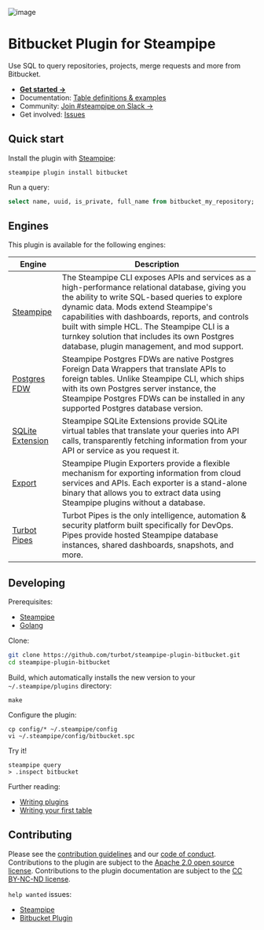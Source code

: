 ![image](https://hub.steampipe.io/images/plugins/turbot/bitbucket-social-graphic.png)

# Bitbucket Plugin for Steampipe

Use SQL to query repositories, projects, merge requests and more from Bitbucket.

- **[Get started →](https://hub.steampipe.io/plugins/turbot/bitbucket)**
- Documentation: [Table definitions & examples](https://hub.steampipe.io/plugins/turbot/bitbucket/tables)
- Community: [Join #steampipe on Slack →](https://turbot.com/community/join)
- Get involved: [Issues](https://github.com/turbot/steampipe-plugin-bitbucket/issues)

## Quick start

Install the plugin with [Steampipe](https://steampipe.io):

```shell
steampipe plugin install bitbucket
```

Run a query:

```sql
select name, uuid, is_private, full_name from bitbucket_my_repository;
```

## Engines

This plugin is available for the following engines:

| Engine        | Description
|---------------|------------------------------------------
| [Steampipe](https://steampipe.io/docs) | The Steampipe CLI exposes APIs and services as a high-performance relational database, giving you the ability to write SQL-based queries to explore dynamic data. Mods extend Steampipe's capabilities with dashboards, reports, and controls built with simple HCL. The Steampipe CLI is a turnkey solution that includes its own Postgres database, plugin management, and mod support.
| [Postgres FDW](https://steampipe.io/docs/steampipe_postgres/index) | Steampipe Postgres FDWs are native Postgres Foreign Data Wrappers that translate APIs to foreign tables. Unlike Steampipe CLI, which ships with its own Postgres server instance, the Steampipe Postgres FDWs can be installed in any supported Postgres database version.
| [SQLite Extension](https://steampipe.io/docs//steampipe_sqlite/index) | Steampipe SQLite Extensions provide SQLite virtual tables that translate your queries into API calls, transparently fetching information from your API or service as you request it.
| [Export](https://steampipe.io/docs/steampipe_export/index) | Steampipe Plugin Exporters provide a flexible mechanism for exporting information from cloud services and APIs. Each exporter is a stand-alone binary that allows you to extract data using Steampipe plugins without a database.
| [Turbot Pipes](https://turbot.com/pipes/docs) | Turbot Pipes is the only intelligence, automation & security platform built specifically for DevOps. Pipes provide hosted Steampipe database instances, shared dashboards, snapshots, and more.

## Developing

Prerequisites:

- [Steampipe](https://steampipe.io/downloads)
- [Golang](https://golang.org/doc/install)

Clone:

```sh
git clone https://github.com/turbot/steampipe-plugin-bitbucket.git
cd steampipe-plugin-bitbucket
```

Build, which automatically installs the new version to your `~/.steampipe/plugins` directory:

```
make
```

Configure the plugin:

```
cp config/* ~/.steampipe/config
vi ~/.steampipe/config/bitbucket.spc
```

Try it!

```
steampipe query
> .inspect bitbucket
```

Further reading:

- [Writing plugins](https://steampipe.io/docs/develop/writing-plugins)
- [Writing your first table](https://steampipe.io/docs/develop/writing-your-first-table)

## Contributing

Please see the [contribution guidelines](https://github.com/turbot/steampipe/blob/main/CONTRIBUTING.md) and our [code of conduct](https://github.com/turbot/steampipe/blob/main/CODE_OF_CONDUCT.md). Contributions to the plugin are subject to the [Apache 2.0 open source license](https://github.com/turbot/steampipe-plugin-bitbucket/blob/main/LICENSE). Contributions to the plugin documentation are subject to the [CC BY-NC-ND license](https://github.com/turbot/steampipe-plugin-bitbucket/blob/main/docs/LICENSE).

`help wanted` issues:

- [Steampipe](https://github.com/turbot/steampipe/labels/help%20wanted)
- [Bitbucket Plugin](https://github.com/turbot/steampipe-plugin-bitbucket/labels/help%20wanted)
